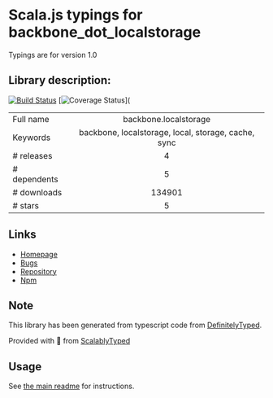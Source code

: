 
# Scala.js typings for backbone_dot_localstorage

Typings are for version 1.0

## Library description:
[![Build Status](https://travis-ci.org/jeromegn/Backbone.localStorage.svg?branch=master)](https://travis-ci.org/jeromegn/Backbone.localStorage) [![Coverage Status](https://coveralls.io/repos/github/jeromegn/Backbone.localStorage/badge.svg?branch=master)](

|                    |                 |
| ------------------ | :-------------: |
| Full name          | backbone.localstorage |
| Keywords           | backbone, localstorage, local, storage, cache, sync |
| # releases         | 4 |
| # dependents       | 5 |
| # downloads        | 134901 |
| # stars            | 5 |

## Links
- [Homepage](https://github.com/jeromegn/backbone.localstorage)
- [Bugs](https://github.com/jeromegn/backbone.localstorage/issues)
- [Repository](https://github.com/jeromegn/backbone.localstorage)
- [Npm](https://www.npmjs.com/package/backbone.localstorage)
    


## Note
This library has been generated from typescript code from [DefinitelyTyped](https://definitelytyped.org).

Provided with :purple_heart: from [ScalablyTyped](https://github.com/oyvindberg/ScalablyTyped)

## Usage
See [the main readme](../../readme.md) for instructions.


